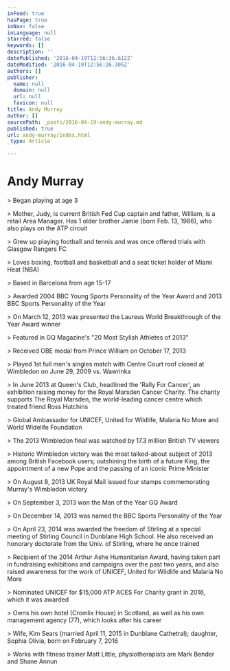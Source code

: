```yaml
---
inFeed: true
hasPage: true
inNav: false
inLanguage: null
starred: false
keywords: []
description: ''
datePublished: '2016-04-19T12:56:36.612Z'
dateModified: '2016-04-19T12:56:26.305Z'
authors: []
publisher:
  name: null
  domain: null
  url: null
  favicon: null
title: Andy Murray
author: []
sourcePath: _posts/2016-04-19-andy-murray.md
published: true
url: andy-murray/index.html
_type: Article

---
```

# Andy Murray

\> Began playing at age 3

\> Mother, Judy, is current British Fed Cup captain and father, William, is a retail Area Manager. Has 1 older brother Jamie (born Feb. 13, 1986), who also plays on the ATP circuit

\> Grew up playing football and tennis and was once offered trials with Glasgow Rangers FC

\> Loves boxing, football and basketball and a seat ticket holder of Miami Heat (NBA)

\> Based in Barcelona from age 15-17

\> Awarded 2004 BBC Young Sports Personality of the Year Award and 2013 BBC Sports Personality of the Year

\> On March 12, 2013 was presented the Laureus World Breakthrough of the Year Award winner

\> Featured in GQ Magazine's "20 Most Stylish Athletes of 2013"

\> Received OBE medal from Prince William on October 17, 2013

\> Played 1st full men's singles match with Centre Court roof closed at Wimbledon on June 29, 2009 vs. Wawrinka

\> In June 2013 at Queen's Club, headlined the 'Rally For Cancer', an exhibition raising money for the Royal Marsden Cancer Charity. The charity supports The Royal Marsden, the world-leading cancer centre which treated friend Ross Hutchins

\> Global Ambassador for UNICEF, United for Wildlife, Malaria No More and World Widelife Foundation

\> The 2013 Wimbledon final was watched by 17.3 million British TV viewers

\> Historic Wimbledon victory was the most talked-about subject of 2013 among British Facebook users; outshining the birth of a future King, the appointment of a new Pope and the passing of an iconic Prime Minister

\> On August 8, 2013 UK Royal Mail issued four stamps commemorating Murray's Wimbledon victory

\> On September 3, 2013 won the Man of the Year GQ Award

\> On December 14, 2013 was named the BBC Sports Personality of the Year

\> On April 23, 2014 was awarded the freedom of Stirling at a special meeting of Stirling Council in Dunblane High School. He also received an honorary doctorate from the Univ. of Stirling, where he once trained

\> Recipient of the 2014 Arthur Ashe Humanitarian Award, having taken part in fundraising exhibitions and campaigns over the past two years, and also raised awareness for the work of UNICEF, United for Wildlife and Malaria No More

\> Nominated UNICEF for $15,000 ATP ACES For Charity grant in 2016, which it was awarded

\> Owns his own hotel (Cromlix House) in Scotland, as well as his own management agency (77), which looks after his career

\> Wife, Kim Sears (married April 11, 2015 in Dunblane Cathetral); daughter, Sophia Olivia, born on February 7, 2016

\> Works with fitness trainer Matt Little, physiotherapists are Mark Bender and Shane Annun